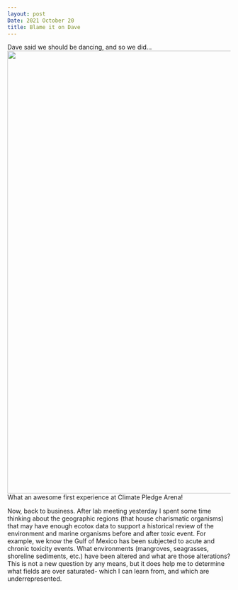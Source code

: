 ```yaml
---
layout: post
Date: 2021 October 20
title: Blame it on Dave
---
```


Dave said we should be dancing, and so we did... 
<img src="https://github.com/ChrisMantegna/ChrisMantegna.github.io/blob/master/images/FooFightersCPA_10-2021.JPG" width="1000"/>
What an awesome first experience at Climate Pledge Arena!

Now, back to business. After lab meeting yesterday I spent some time thinking about the geographic regions (that house charismatic organisms) that may have enough ecotox data to support a historical review of the environment and marine organisms before and after toxic event. For example, we know the Gulf of Mexico has been subjected to acute and chronic toxicity events. What environments (mangroves, seagrasses, shoreline sediments, etc.) have been altered and what are those alterations? This is not a new question by any means, but it does help me to determine what fields are over saturated- which I can learn from, and which are underrepresented.
